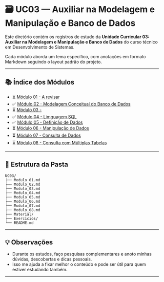# 🗃️ UC03 — Auxiliar na Modelagem e Manipulação e Banco de Dados

Este diretório contém os registros de estudo da **Unidade Curricular 03: Auxiliar na Modelagem e Manipulação e Banco de Dados** do curso técnico em Desenvolvimento de Sistemas.

Cada módulo aborda um tema específico, com anotações em formato Markdown seguindo o layout padrão do projeto.

---

## 📚 Índice dos Módulos

- ⏳ [Módulo 01 - A revisar](./)
- ✅ [Módulo 02 - Modelagem Conceitual do Banco de Dados](Modulo_02--Modelagem_Conceitual_do_Banco_de_Dados.md)
- ⏳ [Módulo 03 - ](./)
- ✅ [Módulo 04 - Limguagem SQL](Modulo_04--Linguagem_SQL.md)
- ✅ [Módulo 05 - Definição de Dados](Modulo_05--Definição_de_Dados.md)
- ⏳ [Módulo 06 - Manipulação de Dados](Modulo-06--Manupulacao_de_Dados.md)
- ⏳ [Módulo 07 - Consulta de Dados](Modulo-07--Consulta_de_Dados.md)
- ⏳ [Módulo 08 - Consulta com Múltiplas Tabelas](Modulo-08--Consulta_com_Multiplas_Tabelas.md)

---

## 📁 Estrutura da Pasta

```
UC03/
├── Modulo_01.md
├── Modulo_02.md
├── Modulo_03.md
├── Modulo_04.md
├── Modulo_05.md
├── Modulo_06.md
├── Modulo_07.md
├── Modulo_08.md
├── Material/
├── Exercicios/
└── README.md
```

---

## 💡 Observações

- Durante os estudos, faço pesquisas complementares e anoto minhas dúvidas, descobertas e dicas pessoais.
- Isso me ajuda a fixar melhor o conteúdo e pode ser útil para quem estiver estudando também.

---
